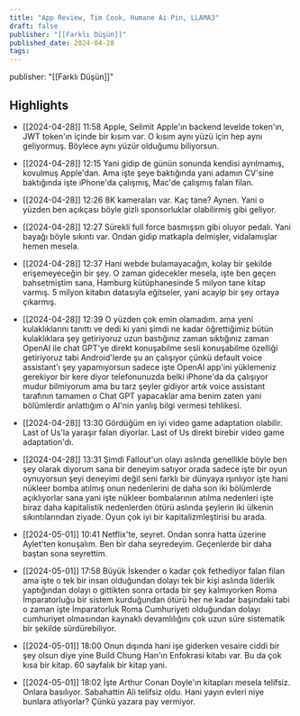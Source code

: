 ```yaml
---
title: "App Review, Tim Cook, Humane Ai Pin, LLAMA3"
draft: false
publisher: "[[Farklı Düşün]]"
published_date: 2024-04-28
tags:
---
```

publisher: "[[Farklı Düşün]]"


## Highlights
* [[2024-04-28]] 11:58  Apple, Selimit Apple'ın backend levelde token'ın, JWT token'ın içinde bir kısım var. O kısım aynı yüzü için hep aynı geliyormuş. Böylece aynı yüzür olduğumu biliyorsun.

* [[2024-04-28]] 12:15  Yani gidip de günün sonunda kendisi ayrılmamış, kovulmuş Apple'dan. Ama işte şeye baktığında yani adamın CV'sine baktığında işte iPhone'da çalışmış, Mac'de çalışmış falan filan.

* [[2024-04-28]] 12:26  8K kameraları var. Kaç tane? Aynen. Yani o yüzden ben açıkçası böyle gizli sponsorluklar olabilirmiş gibi geliyor.

* [[2024-04-28]] 12:27  Sürekli full force basmışsın gibi oluyor pedalı. Yani bayağı böyle sıkıntı var. Ondan gidip matkapla delmişler, vidalamışlar hemen mesela.

* [[2024-04-28]] 12:37  Hani webde bulamayacağın, kolay bir şekilde erişemeyeceğin bir şey. O zaman gidecekler mesela, işte ben geçen bahsetmiştim sana, Hamburg kütüphanesinde 5 milyon tane kitap varmış. 5 milyon kitabın datasıyla eğitseler, yani acayip bir şey ortaya çıkarmış.

* [[2024-04-28]] 12:39  O yüzden çok emin olamadım. ama yeni kulaklıklarını tanıttı ve dedi ki yani şimdi ne kadar öğrettiğimiz bütün kulaklıklara şey getiriyoruz uzun bastığınız zaman sıktığınız zaman OpenAI ile chat GPT'ye direkt konuşabilme sesli konuşabilme özelliği getiriyoruz tabi Android'lerde şu an çalışıyor çünkü default voice assistant'ı şey yapamıyorsun sadece işte OpenAI app'ini yüklemeniz gerekiyor bir kere diyor telefonunuzda belki iPhone'da da çalışıyor mudur bilmiyorum ama bu tarz şeyler gidiyor artık voice assistant tarafının tamamen o Chat GPT yapacaklar ama benim zaten yani bölümlerdir anlattığım o AI'nin yanlış bilgi vermesi tehlikesi.

* [[2024-04-28]] 13:30  Gördüğüm en iyi video game adaptation olabilir. Last of Us'la yaraşır falan diyorlar. Last of Us direkt birebir video game adaptation'dı.

* [[2024-04-28]] 13:31  Şimdi Fallout'un olayı aslında genellikle böyle ben şey olarak diyorum sana bir deneyim satıyor orada sadece işte bir oyun oynuyorsun şeyi deneyimi değil seni farklı bir dünyaya ışınlıyor işte hani nükleer bomba atılmış onun nedenlerini de daha son iki bölümlerde açıklıyorlar sana yani işte nükleer bombalarının atılma nedenleri işte biraz daha kapitalistik nedenlerden ötürü aslında şeylerin iki ülkenin sıkıntılarından ziyade. Oyun çok iyi bir kapitalizmleştirisi bu arada.

* [[2024-05-01]] 10:41  Netflix'te, seyret. Ondan sonra hatta üzerine Aylet'ten konuşalım. Ben bir daha seyredeyim. Geçenlerde bir daha baştan sona seyrettim.

* [[2024-05-01]] 17:58  Büyük İskender o kadar çok fethediyor falan filan ama işte o tek bir insan olduğundan dolayı tek bir kişi aslında liderlik yaptığından dolayı o gittikten sonra ortada bir şey kalmıyorken Roma İmparatorluğu bir sistem kurduğundan ötürü her ne kadar başındaki tabi o zaman işte İmparatorluk Roma Cumhuriyeti olduğundan dolayı cumhuriyet olmasından kaynaklı devamlılığını çok uzun süre sistematik bir şekilde sürdürebiliyor.

* [[2024-05-01]] 18:00  Onun dışında hani işe giderken vesaire ciddi bir şey olsun diye yine Build Chung Han'ın Enfokrasi kitabı var. Bu da çok kısa bir kitap. 60 sayfalık bir kitap yani.

* [[2024-05-01]] 18:02  İşte Arthur Conan Doyle'ın kitapları mesela telifsiz. Onlara basılıyor. Sabahattin Ali telifsiz oldu. Hani yayın evleri niye bunlara atlıyorlar? Çünkü yazara pay vermiyor.

